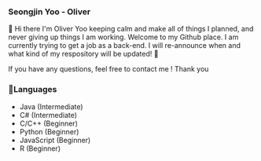 ### Seongjin Yoo - Oliver
👋 Hi there I'm Oliver Yoo keeping calm and make all of things I planned, and never giving up things I am working. Welcome to my Github place. 
I am currently trying to get a job as a back-end.
I will re-announce when and what kind of my respository will be updated! 🦖

If you have any questions, feel free to contact me ! Thank you
### 🌱Languages
- Java (Intermediate)
- C# (Intermediate)
- C/C++ (Beginner)
- Python (Beginner)
- JavaScript (Beginner)
- R (Beginner)

<!--
**SeongjinOliver/SeongjinOliver** is a ✨ _special_ ✨ repository because its `README.md` (this file) appears on your GitHub profile.

Here are some ideas to get you started:

- 🔭 I’m currently working on ...
- 🌱 I’m currently learning ...
- 👯 I’m looking to collaborate on ...
- 🤔 I’m looking for help with ...
- 💬 Ask me about ...
- 📫 How to reach me: ...
- 😄 Pronouns: ...
- ⚡ Fun fact: ...
-->
